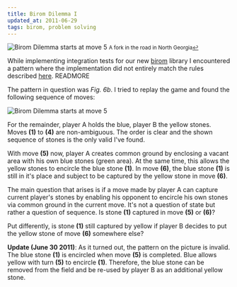```yaml
---
title: Birom Dilemma I
updated_at: 2011-06-29
tags: birom, problem solving
---
```


![Birom Dilemma starts at move 5](/blog/2011-06-29-Birom-Dilemma-I/teaser.jpg)
<small>A fork in the road in North Georgia<a href="http://www.flickr.com/photos/nshivar/9648409425/">↩</a></small>


While implementing integration tests for our new [birom](http://birom.net) library I
encountered a pattern where the implementation did not entirely match the rules
described [here](http://birom.net/424843/Rules). READMORE

The pattern in question was _Fig. 6b_. I tried to replay the game and
found the following sequence of moves:

![Birom Dilemma starts at move 5](/blog/2011-06-29-Birom-Dilemma-I/dilemma.jpg)

For the remainder, player A holds the blue, player B the yellow stones.
Moves __(1)__ to __(4)__ are non-ambiguous. The order is clear and
the shown sequence of stones is the only valid I've found.

With move __(5)__ now, player A creates common
ground by enclosing a vacant area with his own blue stones (green area).
At the same time, this allows the yellow stones to encircle the blue
stone __(1)__. In move __(6)__, the blue stone __(1)__ is still in it's
place and subject to be captured by the yellow stone in move __(6)__.

The main question that arises is if a move made by player A can capture
current player's stones by enabling his opponent to encircle his own stones
via common ground in the current move. It's not a question of state but
rather a question of sequence. Is stone __(1)__ captured in move __(5)__
or __(6)__?

Put differently, is stone __(1)__ still captured by yellow if player
B decides to put the yellow stone of move __(6)__ somewhere else?

__Update (June 30 2011)__: As it turned out, the pattern on the picture is
invalid. The blue stone __(1)__ is encircled when move __(5)__ is
completed. Blue allows yellow with turn __(5)__ to encircle __(1)__.
Therefore, the blue stone can be removed from the field and be
re-used by player B as an additional yellow stone.


